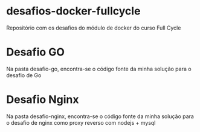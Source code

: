 # desafios-docker-fullcycle
Repositório com os desafios do módulo de docker do curso Full Cycle


# Desafio GO
Na pasta desafio-go, encontra-se o código fonte da minha solução para o desafio de Go

# Desafio Nginx
Na pasta desafio-nginx, encontra-se o código fonte da minha solução para o desafio de nginx como proxy reverso com nodejs + mysql

